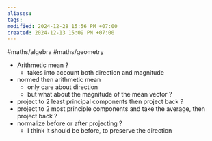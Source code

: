 ```yaml
---
aliases: 
tags: 
modified: 2024-12-28 15:56 PM +07:00
created: 2024-12-13 15:09 PM +07:00
---
```

#maths/algebra #maths/geometry 


- Arithmetic mean ?
	- takes into account both direction and magnitude
- normed then arithmetic mean
	- only care about direction
	- but what about the magnitude of the mean vector ?
- project to 2 least principal components then project back ?
- project to 2 most principle components and take the average, then project back ?
- normalize before or after projecting ?
	- I think it should be before, to preserve the direction